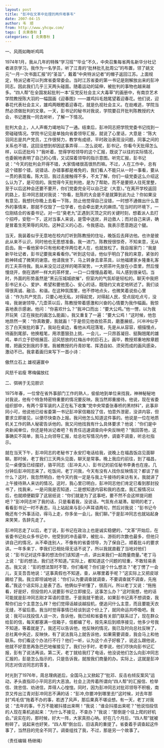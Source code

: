 ```yaml
---
layout: post
title: "彭冲在文革中处理的两件难事韦"
date: 2007-04-15
author: 韦　顺
from: http://www.yhcqw.com/
tags: [ 炎黄春秋 ]
categories: [ 炎黄春秋 ]
---
```




一、风雨如晦听鸡鸣


1974年1月，我从几年的特殊“学习班”“毕业”不久，中央召集每省两名新华分社记者进京学习。我作为一名学员，听了江青的“批林批孔批周公”的布置，领了姚文元“一月一次书面汇报”的“圣旨”，戴着“中央特派记者”的帽子返回江苏。上面规定，特派记者可以列席省委常委会。当时江苏省委的第一书记是刚解放出来的彭冲同志。因此我们几乎三天两头碰面。随着运动的延伸，被批判的事物也越来越多。“四人帮”在全国发起批判一本“反党反社会主义大毒草”的画册中，有南京艺术学院教授陈大羽的一幅国画《迎春图》——雄鸡抖毛翘尾望着迎春花。他们说，迎春花代表社会主义，雄鸡两眼瞪着迎春花，就是仇视社会主义。在劫难逃，学院当然必须做批判的文章。一天，彭书记的秘书对我说，学院要召开批判陈教授的大会，书记邀我一同去听听，了解一下情况。


批判大会上，人人声嘶力竭地叫了一通。结束后，彭冲同志把学院党委书记找到一旁碰碰情况。学院书记见是单独向省委领导汇报，就说了心里话，大意是：“陈大羽同志是共产党员，工作很努力，教学有成绩，平时政治表现没问题，同事之间的关系也不错，这回没想到却因这事弄得……怎么说呢，彭书记，你看今天批得怎么样，以后还批吗？”我听着，觉得学校领导的这个汇报，既说了以往的实际情况，也委婉地表明了自己的心情，又试探着领导的指示意图。听完汇报，彭书记说：“今天的批判会开得不错，大家情绪很高很热烈嘛。不过，人在工作中，总有这个错那个错，说错话、办错事都是难免的，我们看人不能只从一时一事看，要从一贯的表现看。陈大羽，我过去接触得不多，不太了解，你们一级党委这么介绍这么认为了，是可信的。我觉得今天批判他，是为了帮助，而不是要把人往死里整，至于以后这种会还要不要开，你们党委完全可以自己定（大意）。”在离开学校返回的路上，彭冲同志就对我说：“你看，批陈的大会是不是就算到此为止？你如果没有意见，我想托你晚上去看一下陈，防止他觉得自己没错，一时想不通做出什么意外的事情来，那就不仅毁了一位学者，也会牵出更大的麻烦。”在当时的环境下，一位刚结合的省委书记，对一位“臭老九”正遇到灭顶之灾的关键时刻，想着派人去打个招呼，安慰一下，这对当事人来说，是雪中送炭，井边救人；而对自己来讲，确是冒着生死荣辱的风险。这种正义的心态，令我感动。我表示愿意跑这个腿。


当天，我装着似乎无意地在校内打听到陈教授的住址，晚饭后去拜访他。也许是彼此从来不认识，同时他也无思想准备。我一进门，陈教授很惊奇，不知来意，无从启齿。我一看他家中只有他和老伴两位老人在，也就放松了。我自报家门：“我是新华社记者，彭书记要我来看看你。”听到这句话，他似乎明白了我的来意，紧张的脸神转成了微笑的谢意。他请我坐下，马上转身去拿茶具，以他福建家乡隆重礼客的工夫茶待我。我从来没见过这样的喝茶架势，一大把茶叶先放在小壶里，然后慢慢烧开，倒在酒杯一样大的茶杯里，一口一口慢慢品着喝，叫人感到很亲切。当时，外面的形势虽然是“黑云压城城欲摧”，但室内的气氛却是轻松的。聊天中我把彭书记关心、爱护、希望和要他宽心、安心的话，既隐约又肯定地转述了。我们谈得很真诚、融洽、和谐。在这种氛围里，他不停地点头，也微笑着说些心里话：“作为共产党员，只要心地无私，对得起党，对得起人民，受点屈吃点亏，没啥，我谢谢领导。”几壶茶以后，陈教授带着感激和兴奋的心情要为我作幅画。我惊喜地表示感谢。他问：“你喜欢什么？”我冲口而出：“要大公鸡。”他一愣，以为我开玩笑（正在挨批的画怎么能画）。我又重复了一遍：“要大公鸡！”这时候，他忽地昂然一笑：“你真敢要，我就画！”于是但见他收拾茶具，磨墨展纸，兴冲冲似乎忘了白天挨批的事了。我站在桌边，看他从鸡冠落笔，先是从从容容，细描慢点，待画到尾部，他换粗笔，用浓墨狠劲上挑，一会儿，一只昂首凝目、挺胸翘尾的雄鸡，单爪立于舒枝展蕊、迎风怒放的红梅丛中的巨石上。画毕，教授郑重地揿章题赠，把画交到我的手里。我被教授的丹青妙笔、挥洒自如、须臾而成的画风感染，激动不已。我拿着画归来写下一首小诗：

傲然立石上 雄视遍寰中

风怒千岩瘦 寒梅偏放红

二、弭祸于无见胆识


1975年春，一位曾在省外事部门工作的熟人，偷偷地到单位来找我，神神秘秘地对我说，他有个特急特密特重要的情况要反映。我当然郑重接待。他说，现在省委组织部中，有两个穿军装的人正在私下收集“党中央常委张春桥的黑材料”，此事非同小可，他说他已给省委第一书记彭冲家信箱投了信，怕意外泄密，没讲内容，但要求立即接见，以便尽快查办上报。我问他怎么知道这件事的。他说是一位在地质机关工作的熟人秘密告诉他的。我又问他找我有什么具体要求？他说：“你们是中央新闻单位，你还是特派记者吧？有责任迅速调查向中央反映吧？”我回答他，这事确实不简单，我马上向领导汇报，给总社写情况内参，调查不调查，听总社指示。


就在当天下午，彭冲同志的老秘书丁永安打电话给我，说晚上在福昌饭店见面聊聊。那时侯，老丁我们三天两头见面，聊天是常事。晚上我应约前往，到了福昌，见一桌便饭已经摆好，骆平同志（彭冲夫人）、彭书记的前任秘书李勇也在座。几分钟后彭冲同志来了。吃饭间，老丁问我，今天有没有人找你反映情况？都谈了些什么？这时，我忽然明白，他今天约我一定是与我上午接待的来访有关。我就讲了上午接待熟人来访的情况。这时，我心里已明白，彭冲同志他们肯定已看到那封投书了，找我来，一是问我是否知道，二是想知道内容和我的态度。我汇报情况以后，也就顺便戳穿了这层纸说：“你们就是为了这事吧，要不然不会这样提问题吧？”彭冲同志听了我的话，只是看着我，没说话，气氛有点凝滞。聪明的老丁，看看彭书记一时不表态，马上站起来与彭小声耳语两句，然后对我说：“彭书记今晚还有个外事活动，得马上走，你多坐一会儿，我们聊。”于是彭冲同志也就站起身来笑笑，告辞先走了。


彭冲同志走了以后，老丁说，彭书记在政治上也是诚实稳健的，“文革”开始后，在省委书记处众多书记中，他受到的冲击最早，被批斗、游街的次数也最多，但他只讲自己的情况，从不牵连别人，不像有的省委领导，为了保自己，顺着批斗的要求讲。一年多来丁、李我们已相处得无话不说了，所以我就直截了当地对他们说：“彭书记对这件事的想法你们该知道一点，讲出来我们一起商量商量。”老丁马上说：“彭的想法，我们还不知道。”实际上，都知道这个问题的轻重，不敢轻易表态。我又说：“彭的想法暂时不管，你们看呢？你们是个什么想法？”老丁愣了一会儿，支支吾吾地说：“这事真假也不知道，查，从哪里着手呢？”这实际上又把皮球踢给了我。我立即坦诚地说：“你们认为要调查就调查，不要调查就不调查，先拖着。”我这个话实际上是表了态。他俩似乎听懂了，很高兴。所以老丁又说：“拖拖看，好是好，但投信的人说要彭书记立即接见，这事怎么办？”这时我想，他的话可能就是彭冲同志刚才耳语的意思。于是我就干脆说，如果彭书记真不想调查，我帮你们出个主意怎么样？他们觉得话越谈越投机，便追问什么主意，而且要能天衣无缝，不留后患。我当时觉得事情已经谈到这个份上了，就同命运共呼吸吧。我说：我可以找投信人谈一次，告诉他，我已经和省委有关部门联系过了，现在群众给彭的信，每天都塞满一信箱子，信都编了号，按先来后到顺序接见，他多少号我不知道，等着就是了。我还可以告诉他，他反映的情况，我已及时向总社反映了，总社离中央近，反映快，有了说法我马上就告诉他，如果需要调查，我会马上和他联系。你们看这个办法行不行？他们一听，认为这个点子好极了，说这么跟他说，他就不好意思再急巴巴地催接见了。我们分手时，老李说，他们尽快向彭书记汇报，彭有了说法再谈。第二天，老丁就给我打了电话，他没说他们怎么向彭冲同志汇报的，彭是怎么指示的，只是告诉我，就按我们商量的办。实际上，这就是彭冲同志对信访同志的答复。


时光到了1976年，周总理病逝后，全国马上又掀起了“批邓、反击右倾反案风”运动，矛头直指邓小平同志的大恶浪。社会上流传着所谓向“四人帮”的汇报信、检举信、效忠信、劝进信，弄得人心惶惶。同时，因为彭冲同志对批邓领导不积极，南京又传出江青对彭冲同志不满的话：“彭冲,你要冲到哪里去!”这时候，对去年那封“鸡毛信”拖着不办的事，若透了风声，那后果真不堪设想。有一天，老丁对我说：“去年的事，千万不能被抖搂出来啊！”我说：“谁会抖搂出来呢？”他说怕投信的人现在乘机追起来：“为什么不接见，不查办？”我说：“那倒是个往上爬的好机会。”说实在的，那时候，好大一阵，大家真担心呐。好在几个月后，“四人帮”就被粉碎了。说起来也好笑，“四人帮”倒台后，旧话真的重提了。省委着手调查起这件事了，当然目的完全不同了。调查组找了我，不过，那是另一个故事了。

（责任编辑 杨继绳）


